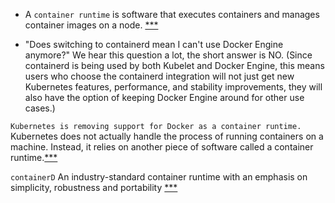 - A `container runtime` is software that executes containers and manages container images on a node. [***](https://kubernetes.io/blog/2018/05/24/kubernetes-containerd-integration-goes-ga/)

- "Does switching to containerd mean I can't use Docker Engine anymore?" We hear this question a lot, the short answer is NO. (Since containerd is being used by both Kubelet and Docker Engine, this means users who choose the containerd integration will not just get new Kubernetes features, performance, and stability improvements, they will also have the option of keeping Docker Engine around for other use cases.)

`Kubernetes is removing support for Docker as a container runtime.` Kubernetes does not actually handle the process of running containers on a machine. Instead, it relies on another piece of software called a container runtime.[***](https://acloudguru.com/blog/engineering/kubernetes-is-deprecating-docker-what-you-need-to-know)

`containerD` An industry-standard container runtime with an emphasis on simplicity, robustness and portability [***](https://containerd.io/)